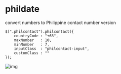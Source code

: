 # phildate
convert numbers to Philippine contact number version 



```
$(".philcontact").philcontact({ 
    countryCode : "+63", 
    maxNumber   : 10,
    minNumber   : 7,
    inputClass  : "philcontact-input",
    customClass : ""
});
```
<img src="https://image.ibb.co/ipSimF/img.png" alt="img" border="0"></a><br /><br />
